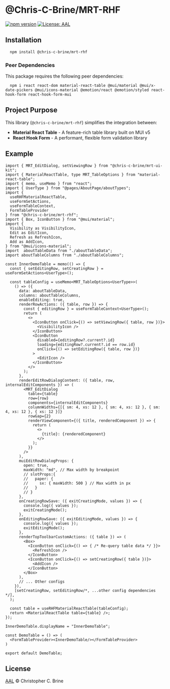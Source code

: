 # @Chris-C-Brine/MRT-RHF
[![npm version](https://img.shields.io/npm/v/@chris-c-brine/mrt-rhf.svg)](https://www.npmjs.com/package/@chris-c-brine/mrt-rhf)
[![License: AAL](https://img.shields.io/badge/License-AAL-blue.svg)](https://github.com/Chris-C-Brine/mrt-rhf/blob/main/LICENSE)

## Installation
```bash
  npm install @chris-c-brine/mrt-rhf
```

### Peer Dependencies
This package requires the following peer dependencies:

```shell script
  npm i react react-dom material-react-table @mui/material @mui/x-date-pickers @mui/icons-material @emotion/react @emotion/styled react-hook-form react-hook-form-mui
```

## Project Purpose
This library (`@chris-c-brine/mrt-rhf`) simplifies the integration between:
- **Material React Table** - A feature-rich table library built on MUI v5
- **React Hook Form** - A performant, flexible form validation library

## Example

```tsx
import { MRT_EditDialog, setViewingRow } from "@chris-c-brine/mrt-ui-kit";
import { MaterialReactTable, type MRT_TableOptions } from "material-react-table";
import { memo, useMemo } from "react";
import { UserType } from "@pages/AboutPage/aboutTypes";
import {
  useRHFMaterialReactTable,
  useFormSetActions,
  useFormTableContext,
  FormTableProvider
} from "@chris-c-brine/mrt-rhf";
import { Box, IconButton } from "@mui/material";
import {
  Visibility as VisibilityIcon,
  Edit as EditIcon,
  Refresh as RefreshIcon,
  Add as AddIcon,
} from "@mui/icons-material";
import  aboutTableData from "./aboutTableData";
import aboutTableColumns from "./aboutTableColumns";

const InnerDemoTable = memo(() => {
  const { setEditingRow, setCreatingRow } = useFormSetActions<UserType>();

  const tableConfig = useMemo<MRT_TableOptions<UserType>>(
    () => ({
      data: aboutTableData,
      columns: aboutTableColumns,
      enableEditing: true,
      renderRowActions: ({ table, row }) => {
        const { editingRow } = useFormTableContext<UserType>();
        return (
          <>
            <IconButton onClick={() => setViewingRow({ table, row })}>
              <VisibilityIcon />
            </IconButton>
            <IconButton
              disabled={editingRow?.current?.id} 
              loading={editingRow?.current?.id == row.id}  
              onClick={() => setEditingRow({ table, row })}
            >
              <EditIcon />
            </IconButton>
          </>
        );
      },
      renderEditRowDialogContent: ({ table, row, internalEditComponents }) => (
        <MRT_EditDialog
          table={table}
          row={row}
          components={internalEditComponents}
          columnWidths={[{ sm: 4, xs: 12 }, { sm: 4, xs: 12 }, { sm: 4, xs: 12 }, { xs: 12 }]}
          rowGap={2}
          renderViewComponent={({ title, renderedComponent }) => {
            return (
              <>
                {title}: {renderedComponent}
              </>
            );
          }}
        />
      ),
      muiEditRowDialogProps: {
        open: true,
        maxWidth: "md", // Max width by breakpoint
        // slotProps:{
        //   paper: {
        //     sx: { maxWidth: 500 } // Max width in px
        //   }
        // }
      },
      onCreatingRowSave: ({ exitCreatingMode, values }) => {
        console.log({ values });
        exitCreatingMode();
      },
      onEditingRowSave: ({ exitEditingMode, values }) => {
        console.log({ values });
        exitEditingMode();
      },
      renderTopToolbarCustomActions: ({ table }) => (
        <Box>
          <IconButton onClick={() => { /* Re-query table data */ }}>
            <RefreshIcon />
          </IconButton>
          <IconButton onClick={() => setCreatingRow({ table })}>
            <AddIcon />
          </IconButton>
        </Box>
      ),
      // ... Other configs
    }),
    [setCreatingRow, setEditingRow/*, ...other config dependencies */],
  );

  const table = useRHFMaterialReactTable(tableConfig);
  return <MaterialReactTable table={table} />;
});

InnerDemoTable.displayName = "InnerDemoTable";

const DemoTable = () => (
  <FormTableProvider><InnerDemoTable/></FormTableProvider>
)

export default DemoTable;
```

## License

[AAL](LICENSE) © Christopher C. Brine
